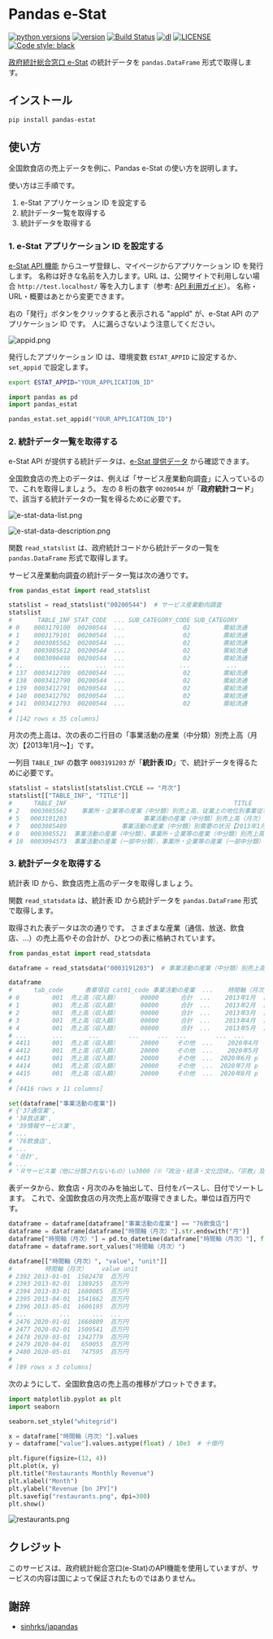 # Pandas e-Stat

[![python versions](https://img.shields.io/pypi/pyversions/pandas-estat.svg)](https://pypi.org/project/pandas-estat/)
[![version](https://img.shields.io/pypi/v/pandas-estat.svg)](https://pypi.org/project/pandas-estat/)
[![Build Status](https://travis-ci.com/simaki/pandas-estat.svg?branch=main)](https://travis-ci.com/simaki/pandas-estat)
[![dl](https://img.shields.io/pypi/dm/pandas_estat)](https://pypi.org/project/pandas_estat/)
[![LICENSE](https://img.shields.io/github/license/simaki/pandas-estat)](LICENSE)
[![Code style: black](https://img.shields.io/badge/code%20style-black-000000.svg)](https://github.com/psf/black)
<!-- [![codecov](https://codecov.io/gh/simaki/pandas_estat/branch/master/graph/badge.svg)](https://codecov.io/gh/simaki/pandas_estat) -->

[政府統計総合窓口 e-Stat](https://www.e-stat.go.jp/) の統計データを `pandas.DataFrame` 形式で取得します。

## インストール

```sh
pip install pandas-estat
```

## 使い方

全国飲食店の売上データを例に、Pandas e-Stat の使い方を説明します。

使い方は三手順です。

1. e-Stat アプリケーション ID を設定する
2. 統計データ一覧を取得する
3. 統計データを取得する

### 1. e-Stat アプリケーション ID を設定する

[e-Stat API 機能](https://www.e-stat.go.jp/api/) からユーザ登録し、マイページからアプリケーション ID を発行します。
名称は好きな名前を入力します。URL は、公開サイトで利用しない場合 `http://test.localhost/` 等を入力します（参考: [API 利用ガイド](https://www.e-stat.go.jp/api/api-info/api-guide)）。
名称・URL・概要はあとから変更できます。

右の「発行」ボタンをクリックすると表示される "appId" が、e-Stat API のアプリケーション ID です。
人に漏らさないよう注意してください。

![appid.png](https://qiita-image-store.s3.ap-northeast-1.amazonaws.com/0/918233/bd691dda-3d53-a957-996a-3bb2781bc527.png)

発行したアプリケーション ID は、環境変数 `ESTAT_APPID` に設定するか、`set_appid` で設定します。

```sh
export ESTAT_APPID="YOUR_APPLICATION_ID"
```

```python
import pandas as pd
import pandas_estat

pandas_estat.set_appid("YOUR_APPLICATION_ID")
```

### 2. 統計データ一覧を取得する

e-Stat API が提供する統計データは、[e-Stat 提供データ](https://www.e-stat.go.jp/api/api-info/api-data) から確認できます。

全国飲食店の売上のデータは、例えば「サービス産業動向調査」に入っているので、これを取得しましょう。
左の 8 桁の数字 `00200544` が「**政府統計コード**」で、該当する統計データの一覧を得るために必要です。

![e-stat-data-list.png](https://qiita-image-store.s3.ap-northeast-1.amazonaws.com/0/918233/d81e6469-ba30-91f9-60fd-4d9e02519718.png)

![e-stat-data-description.png](https://qiita-image-store.s3.ap-northeast-1.amazonaws.com/0/918233/0f9646c9-73fc-51f6-ecaa-b532f31598f6.png)

関数 `read_statslist` は、政府統計コードから統計データの一覧を `pandas.DataFrame` 形式で取得します。

サービス産業動向調査の統計データ一覧は次の通りです。

```python
from pandas_estat import read_statslist

statslist = read_statslist("00200544")  # サービス産業動向調査
statslist
#       TABLE_INF STAT_CODE  ... SUB_CATEGORY_CODE SUB_CATEGORY                             
# 0    0003179100  00200544  ...                02         需給流通             
# 1    0003179101  00200544  ...                02         需給流通
# 2    0003085562  00200544  ...                02         需給流通
# 3    0003085612  00200544  ...                02         需給流通
# 4    0003090498  00200544  ...                02         需給流通
# ..          ...       ...  ...               ...          ...
# 137  0003412789  00200544  ...                02         需給流通
# 138  0003412790  00200544  ...                02         需給流通
# 139  0003412791  00200544  ...                02         需給流通
# 140  0003412792  00200544  ...                02         需給流通
# 141  0003412793  00200544  ...                02         需給流通
# 
# [142 rows x 35 columns]
```

月次の売上高は、次の表の二行目の「事業活動の産業（中分類）別売上高（月次）【2013年1月～】」です。

一列目 `TABLE_INF` の数字 `0003191203` が「**統計表 ID**」で、統計データを得るために必要です。

```python
statslist = statslist[statslist.CYCLE == "月次"]
statslist[["TABLE_INF", "TITLE"]]
#      TABLE_INF                                              TITLE
# 2   0003085562    事業所・企業等の産業（中分類）別売上高，従業上の地位別事業従事者数（月次）【2013年1月～】
# 5   0003191203                     事業活動の産業（中分類）別売上高（月次）【2013年1月～】
# 7   0003085489               事業活動の産業（中分類）別需要の状況【2013年1月～2016年12月】
# 8   0003085521  事業活動の産業（中分類），事業所・企業等の産業（中分類）別売上高（月次）【2013年1月～12月】
# 10  0003094573  事業活動の産業（一部中分類），事業所・企業等の産業（一部中分類）別売上高（月次）【2013年...
```

### 3. 統計データを取得する

統計表 ID から、飲食店売上高のデータを取得しましょう。

関数 `read_statsdata` は、統計表 ID から統計データを `pandas.DataFrame` 形式で取得します。

取得された表データは次の通りです。
さまざまな産業（通信、放送、飲食店、…）の売上高やその合計が、ひとつの表に格納されています。

```python
from pandas_estat import read_statsdata

dataframe = read_statsdata("0003191203")  # 事業活動の産業（中分類）別売上高（月次）【2013年1月～】

dataframe
#      tab_code      表章項目 cat01_code 事業活動の産業  ...    時間軸（月次） unit     value annotation
# 0         001  売上高（収入額）      00000      合計  ...    2013年1月  百万円  27331888        NaN
# 1         001  売上高（収入額）      00000      合計  ...    2013年2月  百万円  27395304        NaN
# 2         001  売上高（収入額）      00000      合計  ...    2013年3月  百万円  35140562        NaN
# 3         001  売上高（収入額）      00000      合計  ...    2013年4月  百万円  28676427        NaN
# 4         001  売上高（収入額）      00000      合計  ...    2013年5月  百万円  28648626        NaN
# ...       ...       ...        ...     ...  ...        ...  ...       ...        ...
# 4411      001  売上高（収入額）      20000     その他  ...    2020年4月  百万円    791637        NaN
# 4412      001  売上高（収入額）      20000     その他  ...    2020年5月  百万円    753034        NaN
# 4413      001  売上高（収入額）      20000     その他  ...  2020年6月 p  百万円    844858        NaN
# 4414      001  売上高（収入額）      20000     その他  ...  2020年7月 p  百万円    809144        NaN
# 4415      001  売上高（収入額）      20000     その他  ...  2020年8月 p  百万円    798929        NaN
# 
# [4416 rows x 11 columns]

set(dataframe["事業活動の産業"])
# {'37通信業',
# '38放送業',
# '39情報サービス業',
# ...
# '76飲食店',
# ...
# '合計',
# ...
# 'Ｒサービス業（他に分類されないもの）\u3000（※「政治・経済・文化団体」、「宗教」及び「外国公務」を除く）'}
```

表データから、飲食店・月次のみを抽出して、日付をパースし、日付でソートします。
これで、全国飲食店の月次売上高が取得できました。単位は百万円です。

```python
dataframe = dataframe[dataframe["事業活動の産業"] == "76飲食店"]
dataframe = dataframe[dataframe["時間軸（月次）"].str.endswith("月")]
dataframe["時間軸（月次）"] = pd.to_datetime(dataframe["時間軸（月次）"], format="%Y年%m月")
dataframe = dataframe.sort_values("時間軸（月次）")

dataframe[["時間軸（月次）", "value", "unit"]]
#         時間軸（月次）    value unit
# 2392 2013-01-01  1502478  百万円
# 2393 2013-02-01  1389255  百万円
# 2394 2013-03-01  1680085  百万円
# 2395 2013-04-01  1541662  百万円
# 2396 2013-05-01  1606195  百万円
# ...         ...      ...  ...   
# 2476 2020-01-01  1660809  百万円
# 2477 2020-02-01  1509541  百万円
# 2478 2020-03-01  1342779  百万円
# 2479 2020-04-01   650055  百万円
# 2480 2020-05-01   747595  百万円
# 
# [89 rows x 3 columns]
```

次のようにして、全国飲食店の売上高の推移がプロットできます。

```python
import matplotlib.pyplot as plt
import seaborn

seaborn.set_style("whitegrid")

x = dataframe["時間軸（月次）"].values
y = dataframe["value"].values.astype(float) / 10e3  # 十億円

plt.figure(figsize=(12, 4))
plt.plot(x, y)
plt.title("Restaurants Monthly Revenue")
plt.xlabel("Month")
plt.ylabel("Revenue [bn JPY]")
plt.savefig("restaurants.png", dpi=300)
plt.show()
```

![restaurants.png](https://qiita-image-store.s3.ap-northeast-1.amazonaws.com/0/918233/6f39ea30-4b39-157a-6bbe-523ef6b2383e.png)

## クレジット

このサービスは、政府統計総合窓口(e-Stat)のAPI機能を使用していますが、サービスの内容は国によって保証されたものではありません。

## 謝辞

* [sinhrks/japandas](https://github.com/sinhrks/japandas)
